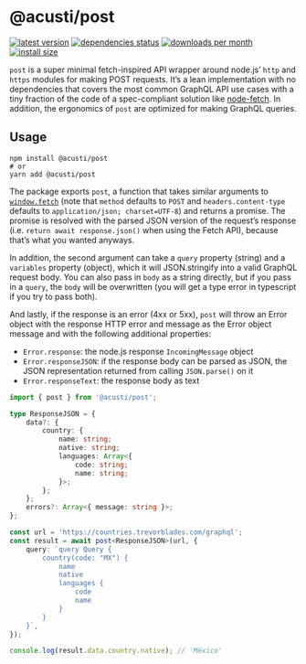 # @acusti/post

[![latest version](https://img.shields.io/npm/v/@acusti/post?style=for-the-badge)](https://www.npmjs.com/package/@acusti/post)
[![dependencies status](https://img.shields.io/librariesio/release/npm/@acusti/post?style=for-the-badge)](https://libraries.io/npm/@acusti%2Fpost/sourcerank)
[![downloads per month](https://img.shields.io/npm/dm/@acusti/post?style=for-the-badge)](https://www.npmjs.com/package/@acusti/post)
[![install size](https://packagephobia.com/badge?p=@acusti/post&style=for-the-badge)](https://packagephobia.com/result?p=@acusti/post)

`post` is a super minimal fetch-inspired API wrapper around node.js’ `http`
and `https` modules for making POST requests. It’s a lean implementation
with no dependencies that covers the most common GraphQL API use cases with
a tiny fraction of the code of a spec-compliant solution like
[node-fetch][]. In addition, the ergonomics of `post` are optimized for
making GraphQL queries.

[node-fetch]: https://www.npmjs.com/package/node-fetch

## Usage

```
npm install @acusti/post
# or
yarn add @acusti/post
```

The package exports `post`, a function that takes similar arguments to
[`window.fetch`][] (note that `method` defaults to `POST` and
`headers.content-type` defaults to `application/json; charset=UTF-8`) and
returns a promise. The promise is resolved with the parsed JSON version of
the request’s response (i.e. `return await response.json()` when using the
Fetch API), because that’s what you wanted anyways.

In addition, the second argument can take a `query` property (string) and a
`variables` property (object), which it will JSON.stringify into a valid
GraphQL request body. You can also pass in `body` as a string directly, but
if you pass in a `query`, the `body` will be overwritten (you will get a
type error in typescript if you try to pass both).

And lastly, if the response is an error (4xx or 5xx), `post` will throw an
Error object with the response HTTP error and message as the Error object
message and with the following additional properties:

-   `Error.response`: the node.js response `IncomingMessage` object
-   `Error.responseJSON`: if the response body can be parsed as JSON, the
    JSON representation returned from calling `JSON.parse()` on it
-   `Error.responseText`: the response body as text

[`window.fetch`]: http://developer.mozilla.org/en-US/docs/Web/API/fetch

```ts
import { post } from '@acusti/post';

type ResponseJSON = {
    data?: {
        country: {
            name: string;
            native: string;
            languages: Array<{
                code: string;
                name: string;
            }>;
        };
    };
    errors?: Array<{ message: string }>;
};

const url = 'https://countries.trevorblades.com/graphql';
const result = await post<ResponseJSON>(url, {
    query: `query Query {
        country(code: "MX") {
            name
            native
            languages {
                code
                name
            }
        }
    }`,
});

console.log(result.data.country.native); // 'México'
```
